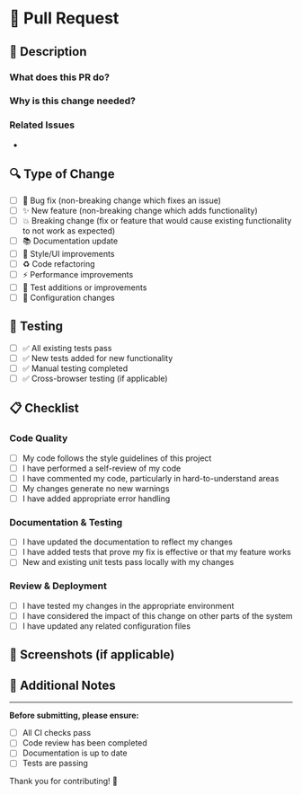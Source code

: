 # 🚀 Pull Request

## 📝 Description

<!-- Please provide a clear and concise description of the changes -->

### What does this PR do?

<!-- Describe the main functionality or bug fix -->

### Why is this change needed?

<!-- Explain the motivation and context -->

### Related Issues

<!-- Link to any related issues (e.g., "Closes #123", "Fixes #456") -->

-

## 🔍 Type of Change

<!-- Mark the appropriate option(s) with [x] -->

- [ ] 🐛 Bug fix (non-breaking change which fixes an issue)
- [ ] ✨ New feature (non-breaking change which adds functionality)
- [ ] 💥 Breaking change (fix or feature that would cause existing functionality to not work as expected)
- [ ] 📚 Documentation update
- [ ] 🎨 Style/UI improvements
- [ ] ♻️ Code refactoring
- [ ] ⚡ Performance improvements
- [ ] 🧪 Test additions or improvements
- [ ] 🔧 Configuration changes

## 🧪 Testing

<!-- Describe the tests you ran and their results -->

- [ ] ✅ All existing tests pass
- [ ] ✅ New tests added for new functionality
- [ ] ✅ Manual testing completed
- [ ] ✅ Cross-browser testing (if applicable)

## 📋 Checklist

<!-- Ensure all items are completed before submitting -->

### Code Quality

- [ ] My code follows the style guidelines of this project
- [ ] I have performed a self-review of my code
- [ ] I have commented my code, particularly in hard-to-understand areas
- [ ] My changes generate no new warnings
- [ ] I have added appropriate error handling

### Documentation & Testing

- [ ] I have updated the documentation to reflect my changes
- [ ] I have added tests that prove my fix is effective or that my feature works
- [ ] New and existing unit tests pass locally with my changes

### Review & Deployment

- [ ] I have tested my changes in the appropriate environment
- [ ] I have considered the impact of this change on other parts of the system
- [ ] I have updated any related configuration files

## 📸 Screenshots (if applicable)

<!-- Add screenshots to help explain your changes -->

## 🔗 Additional Notes

<!-- Any additional information that reviewers should know -->

---

**Before submitting, please ensure:**

- [ ] All CI checks pass
- [ ] Code review has been completed
- [ ] Documentation is up to date
- [ ] Tests are passing

Thank you for contributing! 🎉
